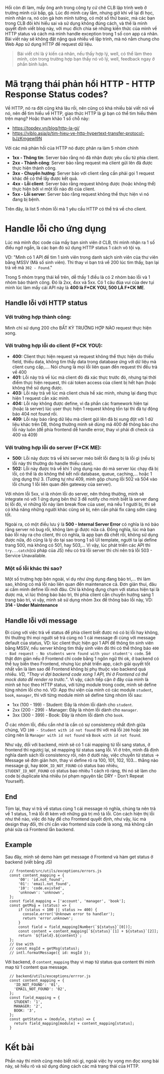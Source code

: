 Hồi còn đi làm, mấy ông anh trong công ty cứ chê CLB lập trình web ở trường mình cùi bắp, gà. Lúc đó mình cay lắm, nhưng giờ khi về lại đi học, mình nhận ra, nó còn gà hơn mình tưởng, có một số thứ basic, mà các bạn trong CLB đôi khi hiểu sai và sử dụng không đúng cách, và thế là mình quyết định viết blog này, với mục đích chia sẻ những kiến thức của mình về HTTP status và cách mà mình handle exception trong 1 số con app cá nhân.
Bài viết này sẽ không đặt nặng quá nhiều về lập trình, mà nó nằm chung cho Web App sử dụng HTTP để request dữ liệu.

> Bài viết chỉ là ý kiến cá nhân, nếu thấy hợp lý, well, có thể làm theo mình, còn trong trường hợp bạn thấy nó vô lý, well, feedback ngay ở phần bình luận.
# Mã trạng thái phản hồi HTTP - HTTP Response Status codes?
Về HTTP, nó ra đời cũng khá lâu rồi, nên cũng có khá nhiều bài viết nói về nó, nên để tìm hiểu về HTTP, giao thức HTTP là gì bạn có thể tìm hiểu thêm trên mạng? Hoặc tham khảo 1 số chỗ này:
- https://topdev.vn/blog/http-la-gi/
- https://viblo.asia/p/tim-hieu-ve-http-hypertext-transfer-protocol-bJzKmgewl9N

Với các mã phản hồi của HTTP nó được phân ra làm 5 nhóm chính
- **1xx - Thông tin**: Server bảo rằng nó đã nhận được yêu cầu từ phía client.
- **2xx - Thành công**: Server bảo rằng request mà client gửi lên đã được thực hiện thành công.
- **3xx - Chuyển hướng**: Server bảo với client rằng cần phải gọi 1 request khác để có thể lấy được kết quả.
- **4xx - Lỗi client**: Server bảo rằng request không được (hoặc không thể) thực hiện bởi vì một lỗi nào đó của client.
- **5xx - Lỗi server**: Server bảo rằng request không thể thực hiện vì nó đang bị bệnh.

Trên đây, là list 5 nhóm lỗi mà 1 yêu cầu HTTP có thể trả về cho client. 

# Handle lỗi cho ứng dụng
Lúc mà mình đọc code của mấy bạn sinh viên ở CLB, thì mình nhận ra 1 số điều ngớ ngẩn, là các bạn đó sử dụng HTTP status 1 cách vô tội vạ.

VD: "Mình có 1 API để tìm 1 sinh viên trong danh sách sinh viên của thư viên bằng MSSV (Mã số sinh viên). Thì thay vì bạn trả về 200 lúc tìm thấy, bạn lại trả về mã `302 - Found`."

Trong 5 nhóm trạng thái kể trên, dễ thấy 1 điều là có 2 nhóm báo lỗi và 1 nhóm báo thành công. Đó là 2xx, 4xx và 5xx. Có 1 câu đùa vui của dev tụi mình lúc làm mấy cái API này là **400 là F\*CK YOU, 500 LÀ F\*CK ME**.
## Handle lỗi với HTTP status
### Với trường hợp thành công:
Mình chỉ sử dụng 200 cho BẤT KỲ TRƯỜNG HỢP NÀO request thực hiện xong.
### Với trường hợp lỗi do client (**F\*CK YOU**): 
- **400:** Client thực hiện request và request không thể thực hiện do thiếu field, thiếu data, không tìm thấy data trong database ứng với dữ liệu mà client cung cấp,.... Nói chung là mọi lỗi liên quan đến request thì đều trả về 400
- **401:** Lỗi này trả về lúc mà client đó đã xác thực trước đó, nhưng tại thời điểm thực hiện request, thì cái token access của client bị hết hạn (hoặc không thể sử dụng được.
- **403:** Lỗi này trả về lúc mà client chưa hề xác minh, nhưng lại đang thực hiện 1 request cần xác minh.
- **404:** Lỗi này không được define, vì đa phần các framework hiện tại (hoặc là server) lúc user thực hiện 1 request không tồn tại thì đã tự động báo 404 not found rồi.
- **409:** Lỗi này báo rằng dữ liệu mà client gửi lên đã bị xung đột với 1 dữ liệu khác trên DB, thông thường mình sẽ dùng mã 400 để thông báo cho lỗi này luôn (để phía frontend dễ handle error, thay vì phải đi check cả 400 và 409)

### Với trường hợp lỗi do server (**F\*CK ME**): 
- **500:** Lỗi này được trả về khi server méo biết lỗi đang bị là lỗi gì (nếu bị lỗi này thì thường do handle thiếu case).
- **502:** Lỗi này được trả về khi 1 ứng dụng nào đó mà server lúc chạy đã bị lỗi, có thể là do không thể kết nối database, queue, caching,... hoặc 1 ứng dụng thứ 3. (Tương tự như 409, mình gộp chung lỗi 502 và 504 vào lỗi chung 1 lỗi liên quan đến gateway của server).

Với nhóm lỗi 5xx, vì là nhóm lỗi do server, nên thông thường, mình sẽ integrate nó với 1 ứng dụng bên thứ 3 để notify cho mình biết là server đang bị lỗi đó, vì những lỗi này làm break flow của user, mà nếu 1 người bị, thì sẽ có khả năng những người khác cũng sẽ bị, nên cần phải fix càng sớm càng tốt.

Ngoài ra, có một điều lưu ý là **500 - Internal Server Error** có nghĩa là nó bảo rằng server nó bug rồi, không làm gì được nữa cả. Đồng nghĩa, lúc mà bạn báo lỗi này ra cho client, thì có nghĩa, là app bạn đã chết rồi, không sử dụng được nữa, đó cũng là lý do tại sao trong 1 số UI template, người ta lại define trang 500, mà không có 501, hay 503,... Vì vậy, lúc phát triển các API thì `try...catch`(cú pháp của JS) nếu có trả lỗi server thì chỉ nên trả lỗi 503 - Service Unavailable.

### Một số lỗi khác thì sao?
Một số trường hợp bên ngoài, ví dụ như ứng dụng đang bảo trì,... thì làm sao, không có mã lỗi nào liên quan đến maintenance cả. Đơn giản thui, đâu ai cấm mình define lỗi mới đâu. Chỉ là không đụng chạm với status hiện tại là được mà, vì lúc thông báo bảo trì, thì phía client cần chuyển hướng sang 1 trang bảo trì, vì vậy, mình sẽ sử dụng nhóm 3xx để thông báo lỗi này, VD: **314 - Under Maintenance**
## Handle lỗi với message
Đi cùng với việc trả về status để phía client biết được nó có bị lỗi hay không, thì thường thì mọi người sẽ trả cùng nó 1 cái message đi cùng với message default của status, VD: lúc client thực hiện gọi 1 API để thông tin sinh viên bằng MSSV, nếu server không tìm thấy sinh viên đó thì có thể thông báo `400 - Bad request - No students were found with your student's code`. Sẽ thật đơn giản nếu ở Frontend chỉ code bằng 1 ngôn ngữ thì ok, ở backend có thể tuy biến theo Frontend, nhưng lúc phát triển app, cách giải quyết tốt nhất vẫn là làm sao để Frontend không bị phụ thuộc vào backend quá nhiều. *VD, "Thay vì đợi backend code xong 1 API, thì ở Frontend có thể mock data để render ra trước."*. Vì vậy, cách tiếp cận ở đây của mình là mình sẽ học theo HTTP status, với từng module trong code, mình sẽ define từng nhóm lỗi cho nó.
VD: App thư viện của mình có các module `student`, `book`, `manager`, thì với từng module mình sẽ define từng nhóm lỗi sau:
- 1xx (100 - 199) - Student: Đây là nhóm lỗi dành cho `student`.
- 2xx (200 - 299) - Manager: Đây là nhóm lỗi dành cho `manager`.
- 3xx (300 - 399) - Book: Đây là nhóm lỗi dành cho `book`.

Ở các nhóm lỗi, điều cần nhớ là cần có sự consistency nhất định giữa chúng, VD `100 - Student with id not found` thì với mã lỗi `200` hoặc `300` cũng nên là `Manager with id not found` và `Book with id not found`.

Như vậy, đối với backend, mình sẽ có 1 cái mapping từ lỗi sang status, ở frontend thì ngươcj lại, sẽ mapping từ status sang lỗi.
Vì ở trên, mình đã định nghĩa danh sách lỗi consistency rồi, nên ở dưới này, việc chuyển từ status -> Message sẽ đơn giản hơn, thay vì define rõ ra 100, 101, 102, 103... thằng nào message gì, hay `BOOK_ID_NOT_FOUND` có status bao nhiêu, `STUDENT_ID_NOT_FOUND` có status bao nhiêu 1 cách rõ ràng, thì nó sẽ làm cho code bị duplicate khá nhiều (vi phạm nguyên tắc DRY - Don't Repeat Yourself).

## End
Tóm lại, thay vì trả về status cùng 1 cái message rõ nghĩa, chúng ta nên trả về 1 status, 1 mã lỗi đi kèm với những giá trị mô tả lỗi. Còn cách hiện thị lỗi như thế nào, việc đó hãy để cho Frontend quyết định, như vậy, lúc mà design thay đổi, thì chỉ cần vào frontend sửa code là xong, mà không cần phải sửa cả Frontend lẫn backend.

## Example
Sau đây, mình sẽ demo hàm get message ở Frontend và hàm get status ở backend (viết bằng JS)
```
  // frontend/src/utils/exceptions/errors.js
  const content_mapping = {
      '00': 'id.not_found',
      '01': 'email.not_found',
      '10': 'code.existed',
      'unknown': 'unknown',
  };
  const field_mapping = ['account', 'manager', 'book'];
  const getMsg = (status) => {
      if (status < 100 || status >= 400) {
        console.error('Unknown error to handler');
        return 'error.unknown';
      }
      const field = field_mapping[Number(`${status}`[0])];
      const content = content_mapping[`${status}`[1] + ${status}`[2]];
      return `${field}.${content}`;
  };
  // Use with
  // const msgId = getMsg(status);
  // intl.formatMessage({ id: msgId });
```
Với backend, ở `content_mapping` thay vì map từ status qua content thì mình map từ 1 content qua message.
```
  // backend/utils/exceptions/errror.js
  const content_mapping = {
    'ID_NOT_FOUND': '01',
    'EMAIL_NOT_FOUND': '02',
  };
  const field_mapping = {
    STUDENT: '1',
    MANAGER: '2',
    BOOK: '3',
  };
  const getStatus = (module, status) => {
    return field_mapping[module] + content_mapping[status];
  }
```

# Kết bài
Phần này thì mình cũng méo biết nói gì, ngoài việc hy vọng mn đọc xong bài này, sẽ hiểu rõ và sử dụng đúng cách các mã trạng thái của HTTP.